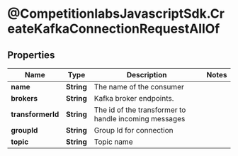 # @CompetitionlabsJavascriptSdk.CreateKafkaConnectionRequestAllOf

## Properties

Name | Type | Description | Notes
------------ | ------------- | ------------- | -------------
**name** | **String** | The name of the consumer | 
**brokers** | **String** | Kafka broker endpoints. | 
**transformerId** | **String** | The id of the transformer to handle incoming messages | 
**groupId** | **String** | Group Id for connection | 
**topic** | **String** | Topic name | 


